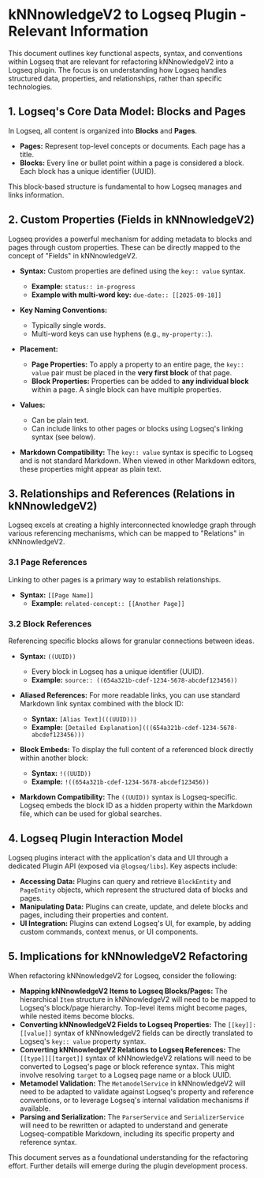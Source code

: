 # kNNnowledgeV2 to Logseq Plugin - Relevant Information

This document outlines key functional aspects, syntax, and conventions within Logseq that are relevant for refactoring kNNnowledgeV2 into a Logseq plugin. The focus is on understanding how Logseq handles structured data, properties, and relationships, rather than specific technologies.

## 1. Logseq's Core Data Model: Blocks and Pages

In Logseq, all content is organized into **Blocks** and **Pages**.

*   **Pages:** Represent top-level concepts or documents. Each page has a title.
*   **Blocks:** Every line or bullet point within a page is considered a block. Each block has a unique identifier (UUID).

This block-based structure is fundamental to how Logseq manages and links information.

## 2. Custom Properties (Fields in kNNnowledgeV2)

Logseq provides a powerful mechanism for adding metadata to blocks and pages through custom properties. These can be directly mapped to the concept of "Fields" in kNNnowledgeV2.

*   **Syntax:** Custom properties are defined using the `key:: value` syntax.
    *   **Example:** `status:: in-progress`
    *   **Example with multi-word key:** `due-date:: [[2025-09-18]]`

*   **Key Naming Conventions:**
    *   Typically single words.
    *   Multi-word keys can use hyphens (e.g., `my-property::`).

*   **Placement:**
    *   **Page Properties:** To apply a property to an entire page, the `key:: value` pair must be placed in the **very first block** of that page.
    *   **Block Properties:** Properties can be added to **any individual block** within a page. A single block can have multiple properties.

*   **Values:**
    *   Can be plain text.
    *   Can include links to other pages or blocks using Logseq's linking syntax (see below).

*   **Markdown Compatibility:** The `key:: value` syntax is specific to Logseq and is not standard Markdown. When viewed in other Markdown editors, these properties might appear as plain text.

## 3. Relationships and References (Relations in kNNnowledgeV2)

Logseq excels at creating a highly interconnected knowledge graph through various referencing mechanisms, which can be mapped to "Relations" in kNNnowledgeV2.

### 3.1 Page References

Linking to other pages is a primary way to establish relationships.

*   **Syntax:** `[[Page Name]]`
    *   **Example:** `related-concept:: [[Another Page]]`

### 3.2 Block References

Referencing specific blocks allows for granular connections between ideas.

*   **Syntax:** `((UUID))`
    *   Every block in Logseq has a unique identifier (UUID).
    *   **Example:** `source:: ((654a321b-cdef-1234-5678-abcdef123456))`

*   **Aliased References:** For more readable links, you can use standard Markdown link syntax combined with the block ID:
    *   **Syntax:** `[Alias Text](((UUID)))`
    *   **Example:** `[Detailed Explanation](((654a321b-cdef-1234-5678-abcdef123456)))`

*   **Block Embeds:** To display the full content of a referenced block directly within another block:
    *   **Syntax:** `!((UUID))`
    *   **Example:** `!((654a321b-cdef-1234-5678-abcdef123456))`

*   **Markdown Compatibility:** The `((UUID))` syntax is Logseq-specific. Logseq embeds the block ID as a hidden property within the Markdown file, which can be used for global searches.

## 4. Logseq Plugin Interaction Model

Logseq plugins interact with the application's data and UI through a dedicated Plugin API (exposed via `@logseq/libs`). Key aspects include:

*   **Accessing Data:** Plugins can query and retrieve `BlockEntity` and `PageEntity` objects, which represent the structured data of blocks and pages.
*   **Manipulating Data:** Plugins can create, update, and delete blocks and pages, including their properties and content.
*   **UI Integration:** Plugins can extend Logseq's UI, for example, by adding custom commands, context menus, or UI components.

## 5. Implications for kNNnowledgeV2 Refactoring

When refactoring kNNnowledgeV2 for Logseq, consider the following:

*   **Mapping kNNnowledgeV2 Items to Logseq Blocks/Pages:** The hierarchical `Item` structure in kNNnowledgeV2 will need to be mapped to Logseq's block/page hierarchy. Top-level items might become pages, while nested items become blocks.
*   **Converting kNNnowledgeV2 Fields to Logseq Properties:** The `[[key]]:[[value]]` syntax of kNNnowledgeV2 fields can be directly translated to Logseq's `key:: value` property syntax.
*   **Converting kNNnowledgeV2 Relations to Logseq References:** The `[[type]][[target]]` syntax of kNNnowledgeV2 relations will need to be converted to Logseq's page or block reference syntax. This might involve resolving `target` to a Logseq page name or a block UUID.
*   **Metamodel Validation:** The `MetamodelService` in kNNnowledgeV2 will need to be adapted to validate against Logseq's property and reference conventions, or to leverage Logseq's internal validation mechanisms if available.
*   **Parsing and Serialization:** The `ParserService` and `SerializerService` will need to be rewritten or adapted to understand and generate Logseq-compatible Markdown, including its specific property and reference syntax.

This document serves as a foundational understanding for the refactoring effort. Further details will emerge during the plugin development process.